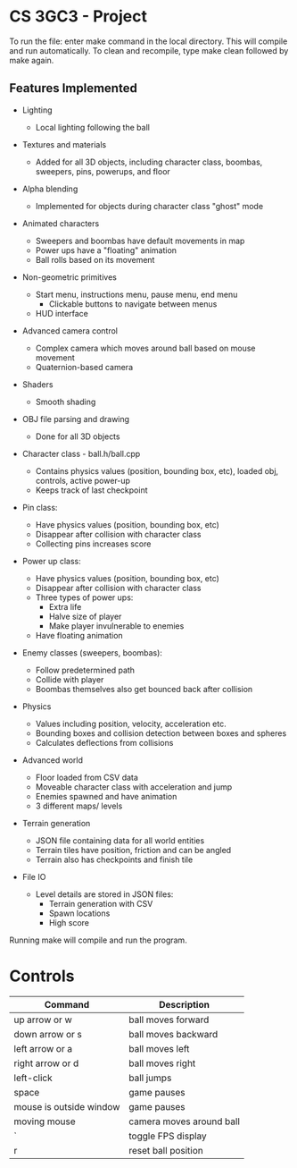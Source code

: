 # CS 3GC3 - Project

To run the file: enter make command in the local directory. This will compile and run automatically.
To clean and recompile, type make clean followed by make again.

## Features Implemented

* Lighting 
    - Local lighting following the ball

* Textures and materials
    - Added for all 3D objects, including character class, boombas, sweepers, pins, powerups, and floor

* Alpha blending
    - Implemented for objects during character class "ghost" mode 

* Animated characters
    - Sweepers and boombas have default movements in map
    - Power ups have a "floating" animation
    - Ball rolls based on its movement

* Non-geometric primitives 
    - Start menu, instructions menu, pause menu, end menu
        - Clickable buttons to navigate between menus
    - HUD interface

* Advanced camera control
    - Complex camera which moves around ball based on mouse movement
    - Quaternion-based camera

* Shaders
    - Smooth shading

* OBJ file parsing and drawing
    - Done for all 3D objects

* Character class - ball.h/ball.cpp
    - Contains physics values (position, bounding box, etc), loaded obj, controls, active power-up
    - Keeps track of last checkpoint

* Pin class:
    - Have physics values (position, bounding box, etc)
    - Disappear after collision with character class
    - Collecting pins increases score

* Power up class:
    - Have physics values (position, bounding box, etc)
    - Disappear after collision with character class
    - Three types of power ups:
        - Extra life
        - Halve size of player 
        - Make player invulnerable to enemies
    - Have floating animation

* Enemy classes (sweepers, boombas):
    - Follow predetermined path
    - Collide with player
    - Boombas themselves also get bounced back after collision

* Physics
    - Values including position, velocity, acceleration etc.
    - Bounding boxes and collision detection between boxes and spheres
    - Calculates deflections from collisions

* Advanced world
    - Floor loaded from CSV data
    - Moveable character class with acceleration and jump
    - Enemies spawned and have animation
    - 3 different maps/ levels

* Terrain generation
    - JSON file containing data for all world entities
    - Terrain tiles have position, friction and can be angled
    - Terrain also has checkpoints and finish tile

* File IO
    - Level details are stored in JSON files: 
        - Terrain generation with CSV
        - Spawn locations
        - High score
    
Running make will compile and run the program.

# Controls
| Command  | Description  |
|---|---|
| up arrow or w | ball moves forward |
| down arrow or s | ball moves backward  |
| left arrow or a | ball moves left |
| right arrow or d | ball moves right  |
| left-click  | ball jumps  |   
| space  | game pauses  |
| mouse is outside window | game pauses  |
| moving mouse | camera moves around ball|
| ` | toggle FPS display |
| r | reset ball position |
